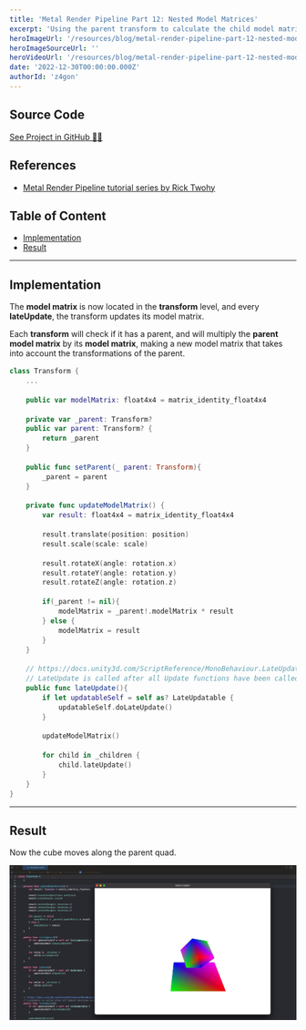 ```yaml
---
title: 'Metal Render Pipeline Part 12: Nested Model Matrices'
excerpt: 'Using the parent transform to calculate the child model matrix, taking into account the transformation applied to the parent.'
heroImageUrl: '/resources/blog/metal-render-pipeline-part-12-nested-model-matrices/cover.jpg'
heroImageSourceUrl: ''
heroVideoUrl: '/resources/blog/metal-render-pipeline-part-12-nested-model-matrices/1.mp4'
date: '2022-12-30T00:00:00.000Z'
authorId: 'z4gon'
---
```


## Source Code

[See Project in GitHub 👩‍💻](https://github.com/z4gon/metal-render-pipeline)

## References

- [Metal Render Pipeline tutorial series by Rick Twohy](https://www.youtube.com/playlist?list=PLEXt1-oJUa4BVgjZt9tK2MhV_DW7PVDsg)

## Table of Content

- [Implementation](#implementation)
- [Result](#result)

---

## Implementation

The **model matrix** is now located in the **transform** level, and every **lateUpdate**, the transform updates its model matrix.

Each **transform** will check if it has a parent, and will multiply the **parent model matrix** by its **model matrix**, making a new model matrix that takes into account the transformations of the parent.

```swift
class Transform {
    ...

    public var modelMatrix: float4x4 = matrix_identity_float4x4

    private var _parent: Transform?
    public var parent: Transform? {
        return _parent
    }

    public func setParent(_ parent: Transform){
        _parent = parent
    }

    private func updateModelMatrix() {
        var result: float4x4 = matrix_identity_float4x4

        result.translate(position: position)
        result.scale(scale: scale)

        result.rotateX(angle: rotation.x)
        result.rotateY(angle: rotation.y)
        result.rotateZ(angle: rotation.z)

        if(_parent != nil){
            modelMatrix = _parent!.modelMatrix * result
        } else {
            modelMatrix = result
        }
    }

    // https://docs.unity3d.com/ScriptReference/MonoBehaviour.LateUpdate.html
    // LateUpdate is called after all Update functions have been called
    public func lateUpdate(){
        if let updatableSelf = self as? LateUpdatable {
            updatableSelf.doLateUpdate()
        }

        updateModelMatrix()

        for child in _children {
            child.lateUpdate()
        }
    }
}
```

---

## Result

Now the cube moves along the parent quad.

![Picture](/resources/blog/metal-render-pipeline-part-12-nested-model-matrices/cover.jpg)
